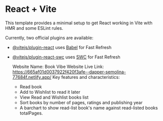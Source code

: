 # React + Vite

This template provides a minimal setup to get React working in Vite with HMR and some ESLint rules.

Currently, two official plugins are available:

- [@vitejs/plugin-react](https://github.com/vitejs/vite-plugin-react/blob/main/packages/plugin-react/README.md) uses [Babel](https://babeljs.io/) for Fast Refresh
- [@vitejs/plugin-react-swc](https://github.com/vitejs/vite-plugin-react-swc) uses [SWC](https://swc.rs/) for Fast Refresh

  Website Name: Book Vibe
  Website Live Link: https://665af01d0037922f420f3afe--dapper-semolina-77684f.netlify.app/
  Key features and characteristics:
  - Read book
  - Add to Wishlist to read it later
  - View Read and Wishlist books list
  - Sort books by number of pages, ratings and publishing year
  - A barchart to show read-list book's name against read-listed books totalPages.
